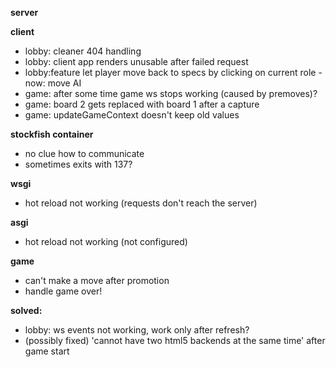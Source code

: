 **server**

**client**
- lobby: cleaner 404 handling
- lobby: client app renders unusable after failed request
- lobby:feature let player move back to specs by clicking on current role - now: move AI
- game: after some time game ws stops working (caused by premoves)?
- game: board 2 gets replaced with board 1 after a capture 
- game: updateGameContext doesn't keep old values

**stockfish container**
- no clue how to communicate
- sometimes exits with 137?

**wsgi**
- hot reload not working (requests don't reach the server)

**asgi**
- hot reload not working (not configured)

**game**
- can't make a move after promotion
- handle game over!

**solved:**
- lobby: ws events not working, work only after refresh?
- (possibly fixed) 'cannot have two html5 backends at the same time' after game start 

